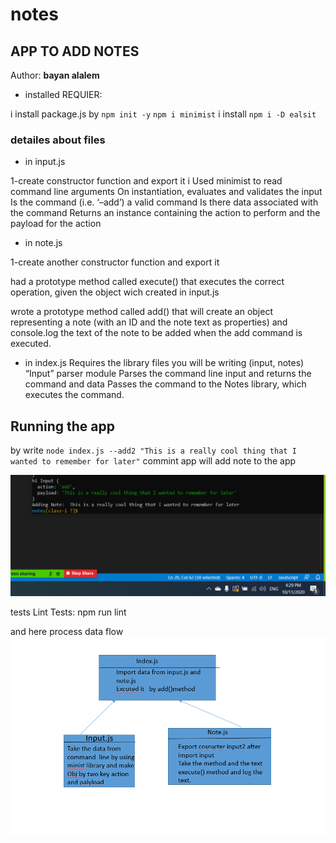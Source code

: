 # notes
## APP TO ADD NOTES

Author: **bayan alalem**

- installed REQUIER:

i install package.js by `npm init -y`
`npm i minimist`
i install `npm i -D ealsit`

### detailes about files 

- in input.js

1-create constructor function and export it 
i Used  minimist to read command line arguments
On instantiation, evaluates and validates the input
Is the command (i.e. ‘–add’) a valid command
Is there data associated with the command
Returns an instance containing the action to perform and the payload for the action


[](Capture3.PNG)

- in note.js

1-create another constructor function and export it

had  a prototype method called execute() that executes the correct operation, given the object wich created in input.js

wrote  a prototype method called add() that will create an object representing a note (with an ID and the note text as properties) and console.log the text of the note to be added when the add command is executed.
- in index.js
Requires the library files you will be writing (input, notes)
 “Input” parser module
Parses the command line input and returns the command and data
Passes the command to the Notes library, which executes the command.


## Running the app

by write `node index.js --add2 "This is a really cool thing that I wanted to remember for later"` commint
app will add note to the app 

![](Capture3.PNG)




tests
Lint Tests: npm run lint

and here process data flow
![](Capture4.PNG)
